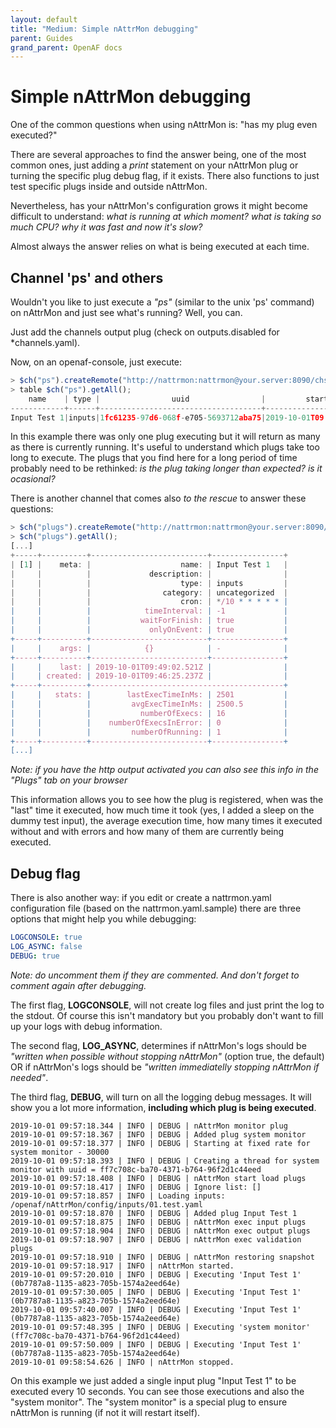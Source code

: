 ```yaml
---
layout: default
title: "Medium: Simple nAttrMon debugging"
parent: Guides
grand_parent: OpenAF docs
---
```


# Simple nAttrMon debugging

One of the common questions when using nAttrMon is: "has my plug even executed?"

There are several approaches to find the answer being, one of the most common ones, just adding a _print_ statement on your nAttrMon plug or turning the specific plug debug flag, if it exists. There also functions to just test specific plugs inside and outside nAttrMon.

Nevertheless, has your nAttrMon's configuration grows it might become difficult to understand: _what is running at which moment? what is taking so much CPU? why it was fast and now it's slow?_

Almost always the answer relies on what is being executed at each time.

## Channel 'ps' and others

Wouldn't you like to just execute a _"ps"_ (similar to the unix 'ps' command) on nAttrMon and just see what's running? Well, you can.

Just add the channels output plug (check on outputs.disabled for *channels.yaml).

Now, on an openaf-console, just execute:

````javascript
> $ch("ps").createRemote("http://nattrmon:nattrmon@your.server:8090/chs/ps");
> table $ch("ps").getAll();
    name    | type |                uuid                |         start
------------+------+------------------------------------+------------------------
Input Test 1|inputs|1fc61235-97d6-068f-e705-5693712aba75|2019-10-01T09:42:10.027Z
````

In this example there was only one plug executing but it will return as many as there is currently running. It's useful to understand which plugs take too long to execute. The plugs that you find here for a long period of time probably need to be rethinked: _is the plug taking longer than expected? is it ocasional?_

There is another channel that comes also _to the rescue_ to answer these questions:

````javascript
> $ch("plugs").createRemote("http://nattrmon:nattrmon@your.server:8090/chs/plugs");
> $ch("plugs").getAll();
[...]
+-----+----------+--------------------------+----------------+
| [1] |    meta: |                    name: | Input Test 1   |
|     |          |             description: |                |
|     |          |                    type: | inputs         |
|     |          |                category: | uncategorized  |
|     |          |                    cron: | */10 * * * * * |
|     |          |            timeInterval: | -1             |
|     |          |           waitForFinish: | true           |
|     |          |             onlyOnEvent: | true           |
+-----+----------+--------------------------+----------------+
|     |    args: |            {}            | -              |
+-----+----------+--------------------------+----------------+
|     |    last: | 2019-10-01T09:49:02.521Z |                |
|     | created: | 2019-10-01T09:46:25.237Z |                |
+-----+----------+-------------------------------------------+
|     |   stats: |        lastExecTimeInMs: | 2501           |
|     |          |         avgExecTimeInMs: | 2500.5         |
|     |          |           numberOfExecs: | 16             |
|     |          |    numberOfExecsInError: | 0              |
|     |          |         numberOfRunning: | 1              |
+-----+----------+--------------------------+----------------+
[...]
````

_Note: if you have the http output activated you can also see this info in the "Plugs" tab on your browser_

This information allows you to see how the plug is registered, when was the "last" time it executed, how much time it took (yes, I added a sleep on the dummy test input), the average execution time, how many times it executed without and with errors and how many of them are currently being executed.

## Debug flag

There is also another way: if you edit or create a nattrmon.yaml configuration file (based on the nattrmon.yaml.sample) there are three options that might help you while debugging:

````yaml
LOGCONSOLE: true
LOG_ASYNC: false
DEBUG: true
````

_Note: do uncomment them if they are commented. And don't forget to comment again after debugging._

The first flag, __LOGCONSOLE__, will not create log files and just print the log to the stdout. Of course this isn't mandatory but you probably don't want to fill up your logs with debug information.

The second flag, __LOG_ASYNC__, determines if nAttrMon's logs should be _"written when possible without stopping nAttrMon"_ (option true, the default) OR if nAttrMon's logs should be _"written immediatelly stopping nAttrMon if needed"_.

The third flag, __DEBUG__, will turn on all the logging debug messages. It will show you a lot more information, __including which plug is being executed__.

````
2019-10-01 09:57:18.344 | INFO | DEBUG | nAttrMon monitor plug
2019-10-01 09:57:18.367 | INFO | DEBUG | Added plug system monitor
2019-10-01 09:57:18.377 | INFO | DEBUG | Starting at fixed rate for system monitor - 30000
2019-10-01 09:57:18.393 | INFO | DEBUG | Creating a thread for system monitor with uuid = ff7c708c-ba70-4371-b764-96f2d1c44eed
2019-10-01 09:57:18.408 | INFO | DEBUG | nAttrMon start load plugs
2019-10-01 09:57:18.417 | INFO | DEBUG | Ignore list: []
2019-10-01 09:57:18.857 | INFO | Loading inputs: /openaf/nAttrMon/config/inputs/01.test.yaml
2019-10-01 09:57:18.870 | INFO | DEBUG | Added plug Input Test 1
2019-10-01 09:57:18.875 | INFO | DEBUG | nAttrMon exec input plugs
2019-10-01 09:57:18.904 | INFO | DEBUG | nAttrMon exec output plugs
2019-10-01 09:57:18.907 | INFO | DEBUG | nAttrMon exec validation plugs
2019-10-01 09:57:18.910 | INFO | DEBUG | nAttrMon restoring snapshot
2019-10-01 09:57:18.917 | INFO | nAttrMon started.
2019-10-01 09:57:20.010 | INFO | DEBUG | Executing 'Input Test 1' (0b7787a8-1135-a823-705b-1574a2eed64e)
2019-10-01 09:57:30.005 | INFO | DEBUG | Executing 'Input Test 1' (0b7787a8-1135-a823-705b-1574a2eed64e)
2019-10-01 09:57:40.007 | INFO | DEBUG | Executing 'Input Test 1' (0b7787a8-1135-a823-705b-1574a2eed64e)
2019-10-01 09:57:48.395 | INFO | DEBUG | Executing 'system monitor' (ff7c708c-ba70-4371-b764-96f2d1c44eed)
2019-10-01 09:57:50.009 | INFO | DEBUG | Executing 'Input Test 1' (0b7787a8-1135-a823-705b-1574a2eed64e)
2019-10-01 09:58:54.626 | INFO | nAttrMon stopped.
````

On this example we just added a single input plug "Input Test 1" to be executed every 10 seconds. You can see those executions and also the "system monitor". The "system monitor" is a special plug to ensure nAttrMon is running (if not it will restart itself).
